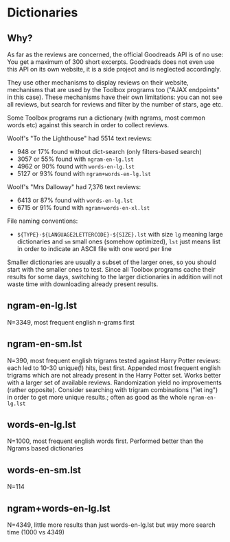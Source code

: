 # Dictionaries

## Why?

As far as the reviews are concerned, the official Goodreads API is of no use:
You get a maximum of 300 short excerpts. Goodreads does not even use this API on
its own website, it is a side project and is neglected accordingly. 

They use other mechanisms to display reviews on their website, mechanisms that
are used by the Toolbox programs too ("AJAX endpoints" in this case). 
These mechanisms have their own limitations: you can not see all reviews, 
but search for reviews and filter by the number of stars, age etc.

Some Toolbox programs run a dictionary (with ngrams, most common words etc)
against this search in order to collect reviews.

Woolf's "To the Lighthouse" had 5514 text reviews: 

- 948  or 17% found without dict-search (only filters-based search)
- 3057 or 55% found with `ngram-en-lg.lst`
- 4962 or 90% found with `words-en-lg.lst`
- 5127 or 93% found with `ngram+words-en-lg.lst`

Woolf's "Mrs Dalloway" had 7,376 text reviews: 

- 6413 or 87% found with `words-en-lg.lst`
- 6715 or 91% found with `ngram+words-en-xl.lst`

File naming conventions:

- `${TYPE}-${LANGUAGE2LETTERCODE}-${SIZE}.lst` with size `lg` meaning large
  dictionaries and `sm` small ones (somehow optimized), `lst` just means list
  in order to indicate an ASCII file with one word per line

  
Smaller dictionaries are usually a subset of the larger ones, so you should 
start with the smaller ones to test. Since all Toolbox programs cache their 
results for some days, switching to the larger dictionaries in addition 
will not waste time with downloading already present results.


## ngram-en-lg.lst

N=3349, most frequent english n-grams first


## ngram-en-sm.lst

N=390, most frequent english trigrams tested against Harry Potter
reviews: each led to 10-30 unique(!) hits, best first.
Appended most frequent english trigrams which are not
already present in the Harry Potter set.
Works better with a larger set of available reviews.
Randomization yield no improvements (rather opposite).
Consider searching with trigram combinations ("let ing") 
in order to get more unique results.;
often as good as the whole `ngram-en-lg.lst`


## words-en-lg.lst

N=1000, most frequent english words first.
Performed better than the Ngrams based dictionaries


## words-en-sm.lst

N=114


## ngram+words-en-lg.lst

N=4349, little more results than just words-en-lg.lst
but way more search time (1000 vs 4349)

